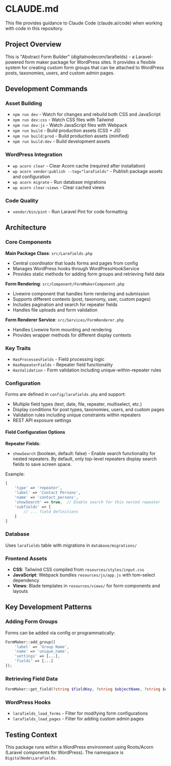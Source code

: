 # CLAUDE.md

This file provides guidance to Claude Code (claude.ai/code) when working with code in this repository.

## Project Overview

This is "Abstract Form Builder" (digitalnodecom/larafields) - a Laravel-powered form maker package for WordPress sites. It provides a flexible system for creating custom form groups that can be attached to WordPress posts, taxonomies, users, and custom admin pages.

## Development Commands

### Asset Building
- `npm run dev` - Watch for changes and rebuild both CSS and JavaScript
- `npm run dev:css` - Watch CSS files with Tailwind
- `npm run dev:js` - Watch JavaScript files with Webpack
- `npm run build` - Build production assets (CSS + JS)
- `npm run build:prod` - Build production assets (minified)
- `npm run build:dev` - Build development assets

### WordPress Integration
- `wp acorn clear` - Clear Acorn cache (required after installation)
- `wp acorn vendor:publish --tag="larafields"` - Publish package assets and configuration
- `wp acorn migrate` - Run database migrations
- `wp acorn clear:views` - Clear cached views

### Code Quality
- `vendor/bin/pint` - Run Laravel Pint for code formatting

## Architecture

### Core Components

**Main Package Class**: `src/Larafields.php`
- Central coordinator that loads forms and pages from config
- Manages WordPress hooks through WordPressHookService
- Provides static methods for adding form groups and retrieving field data

**Form Rendering**: `src/Component/FormMakerComponent.php`
- Livewire component that handles form rendering and submission
- Supports different contexts (post, taxonomy, user, custom pages)
- Includes pagination and search for repeater fields
- Handles file uploads and form validation

**Form Renderer Service**: `src/Services/FormRenderer.php`
- Handles Livewire form mounting and rendering
- Provides wrapper methods for different display contexts

### Key Traits
- `HasProcessesFields` - Field processing logic
- `HasRepeaterFields` - Repeater field functionality
- `HasValidation` - Form validation including unique-within-repeater rules

### Configuration
Forms are defined in `config/larafields.php` and support:
- Multiple field types (text, date, file, repeater, multiselect, etc.)
- Display conditions for post types, taxonomies, users, and custom pages
- Validation rules including unique constraints within repeaters
- REST API exposure settings

#### Field Configuration Options

**Repeater Fields**:
- `showSearch` (boolean, default: false) - Enable search functionality for nested repeaters. By default, only top-level repeaters display search fields to save screen space.

Example:
```php
[
    'type' => 'repeater',
    'label' => 'Contact Persons',
    'name' => 'contact_persons',
    'showSearch' => true,  // Enable search for this nested repeater
    'subfields' => [
        // ... field definitions
    ]
]
```

### Database
Uses `larafields` table with migrations in `database/migrations/`

### Frontend Assets
- **CSS**: Tailwind CSS compiled from `resources/styles/input.css`
- **JavaScript**: Webpack bundles `resources/js/app.js` with tom-select dependency
- **Views**: Blade templates in `resources/views/` for form components and layouts

## Key Development Patterns

### Adding Form Groups
Forms can be added via config or programmatically:
```php
FormMaker::add_group([
    'label' => 'Group Name',
    'name' => 'unique_name',
    'settings' => [...],
    'fields' => [...]
]);
```

### Retrieving Field Data
```php
FormMaker::get_field(?string $fieldKey, ?string $objectName, ?string $objectId)
```

### WordPress Hooks
- `larafields_load_forms` - Filter for modifying form configurations
- `larafields_load_pages` - Filter for adding custom admin pages

## Testing Context
This package runs within a WordPress environment using Roots/Acorn (Laravel components for WordPress). The namespace is `DigitalNode\Larafields`.